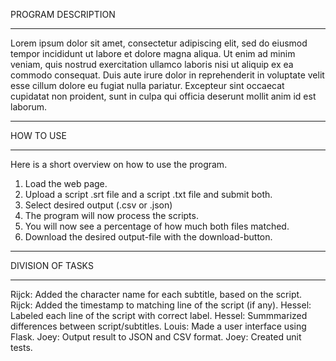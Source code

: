 PROGRAM DESCRIPTION
_______________________________________________________________________

Lorem ipsum dolor sit amet, consectetur adipiscing elit, sed do eiusmod tempor incididunt ut labore et dolore magna aliqua. Ut enim ad minim veniam, quis nostrud exercitation ullamco laboris nisi ut aliquip ex ea commodo consequat. Duis aute irure dolor in reprehenderit in voluptate velit esse cillum dolore eu fugiat nulla pariatur. Excepteur sint occaecat cupidatat non proident, sunt in culpa qui officia deserunt mollit anim id est laborum.


_______________________________________________________________________

HOW TO USE
_______________________________________________________________________

Here is a short overview on how to use the program.

1) Load the web page.
2) Upload a script .srt file and a script .txt file and submit both.
3) Select desired output (.csv or .json)
4) The program will now process the scripts.
5) You will now see a percentage of how much both files matched.
6) Download the desired output-file with the download-button.


_______________________________________________________________________

DIVISION OF TASKS
_______________________________________________________________________

Rijck: Added the character name for each subtitle, based on the script.
Rijck: Added the timestamp to matching line of the script (if any).
Hessel: Labeled each line of the script with correct label.
Hessel: Summmarized differences between script/subtitles.
Louis: Made a user interface using Flask.
Joey: Output result to JSON and CSV format.
Joey: Created unit tests.

